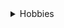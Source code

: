 
<details>
   <summary>Hobbies</summary>
   
- Estudiar.
- Ejercicios
- Música
    - Descubrir canciones. 
    - Tocar el charango. 
    
</details>
   
